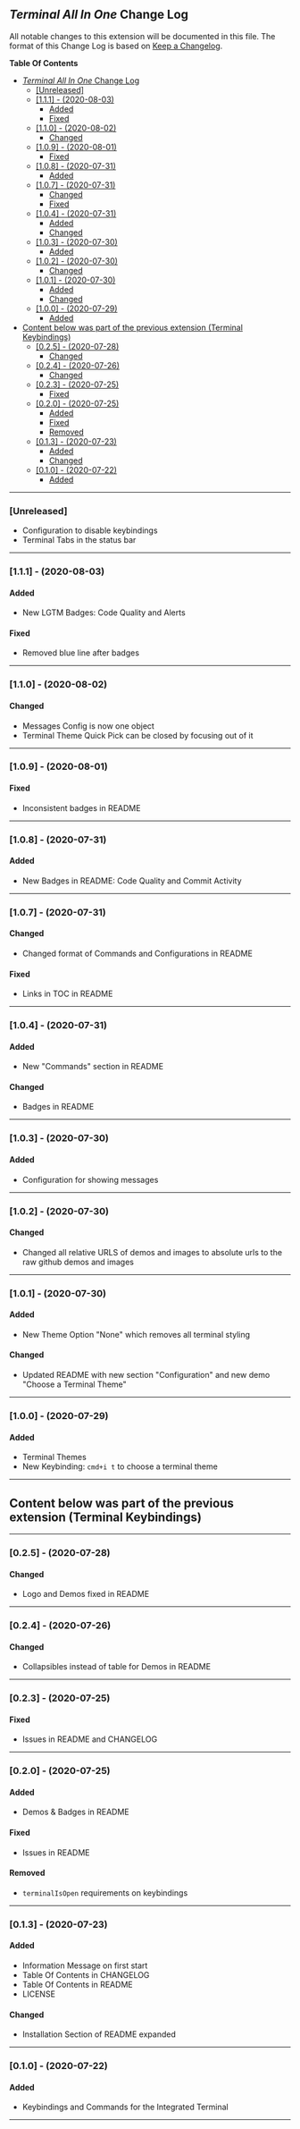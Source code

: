 ## _Terminal All In One_ Change Log

All notable changes to this extension will be documented in this file.
The format of this Change Log is based on [Keep a Changelog](http://keepachangelog.com/).

**Table Of Contents**

- [_Terminal All In One_ Change Log](#terminal-all-in-one-change-log)
  - [[Unreleased]](#unreleased)
  - [[1.1.1] - (2020-08-03)](#111---2020-08-03)
    - [Added](#added)
    - [Fixed](#fixed)
  - [[1.1.0] - (2020-08-02)](#110---2020-08-02)
    - [Changed](#changed)
  - [[1.0.9] - (2020-08-01)](#109---2020-08-01)
    - [Fixed](#fixed-1)
  - [[1.0.8] - (2020-07-31)](#108---2020-07-31)
    - [Added](#added-1)
  - [[1.0.7] - (2020-07-31)](#107---2020-07-31)
    - [Changed](#changed-1)
    - [Fixed](#fixed-2)
  - [[1.0.4] - (2020-07-31)](#104---2020-07-31)
    - [Added](#added-2)
    - [Changed](#changed-2)
  - [[1.0.3] - (2020-07-30)](#103---2020-07-30)
    - [Added](#added-3)
  - [[1.0.2] - (2020-07-30)](#102---2020-07-30)
    - [Changed](#changed-3)
  - [[1.0.1] - (2020-07-30)](#101---2020-07-30)
    - [Added](#added-4)
    - [Changed](#changed-4)
  - [[1.0.0] - (2020-07-29)](#100---2020-07-29)
    - [Added](#added-5)
- [Content below was part of the previous extension (Terminal Keybindings)](#content-below-was-part-of-the-previous-extension-terminal-keybindings)
  - [[0.2.5] - (2020-07-28)](#025---2020-07-28)
    - [Changed](#changed-5)
  - [[0.2.4] - (2020-07-26)](#024---2020-07-26)
    - [Changed](#changed-6)
  - [[0.2.3] - (2020-07-25)](#023---2020-07-25)
    - [Fixed](#fixed-3)
  - [[0.2.0] - (2020-07-25)](#020---2020-07-25)
    - [Added](#added-6)
    - [Fixed](#fixed-4)
    - [Removed](#removed)
  - [[0.1.3] - (2020-07-23)](#013---2020-07-23)
    - [Added](#added-7)
    - [Changed](#changed-7)
  - [[0.1.0] - (2020-07-22)](#010---2020-07-22)
    - [Added](#added-8)

---

### [Unreleased]

- Configuration to disable keybindings
- Terminal Tabs in the status bar

---

### [1.1.1] - (2020-08-03)

#### Added

- New LGTM Badges: Code Quality and Alerts

#### Fixed

- Removed blue line after badges

---

### [1.1.0] - (2020-08-02)

#### Changed

- Messages Config is now one object
- Terminal Theme Quick Pick can be closed by focusing out of it

---

### [1.0.9] - (2020-08-01)

#### Fixed

- Inconsistent badges in README

---

### [1.0.8] - (2020-07-31)

#### Added

- New Badges in README: Code Quality and Commit Activity

---

### [1.0.7] - (2020-07-31)

#### Changed

- Changed format of Commands and Configurations in README

#### Fixed

- Links in TOC in README

---

### [1.0.4] - (2020-07-31)

#### Added

- New "Commands" section in README

#### Changed

- Badges in README

---

### [1.0.3] - (2020-07-30)

#### Added

- Configuration for showing messages

---

### [1.0.2] - (2020-07-30)

#### Changed

- Changed all relative URLS of demos and images to absolute urls to the raw github demos and images

---

### [1.0.1] - (2020-07-30)

#### Added

- New Theme Option "None" which removes all terminal styling

#### Changed

- Updated README with new section "Configuration" and new demo "Choose a Terminal Theme"

---

### [1.0.0] - (2020-07-29)

#### Added

- Terminal Themes
- New Keybinding: `cmd+i t` to choose a terminal theme

---

## Content below was part of the previous extension (Terminal Keybindings)

---

### [0.2.5] - (2020-07-28)

#### Changed

- Logo and Demos fixed in README

---

### [0.2.4] - (2020-07-26)

#### Changed

- Collapsibles instead of table for Demos in README

---

### [0.2.3] - (2020-07-25)

#### Fixed

- Issues in README and CHANGELOG

---

### [0.2.0] - (2020-07-25)

#### Added

- Demos & Badges in README

#### Fixed

- Issues in README

#### Removed

- `terminalIsOpen` requirements on keybindings

---

### [0.1.3] - (2020-07-23)

#### Added

- Information Message on first start
- Table Of Contents in CHANGELOG
- Table Of Contents in README
- LICENSE

#### Changed

- Installation Section of README expanded

---

### [0.1.0] - (2020-07-22)

#### Added

- Keybindings and Commands for the Integrated Terminal

---
